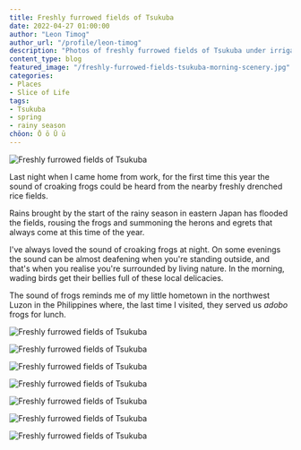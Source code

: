 ```yaml
---
title: Freshly furrowed fields of Tsukuba
date: 2022-04-27 01:00:00
author: "Leon Timog"
author_url: "/profile/leon-timog"
description: "Photos of freshly furrowed fields of Tsukuba under irrigation water"
content_type: blog
featured_image: "/freshly-furrowed-fields-tsukuba-morning-scenery.jpg"
categories:
- Places
- Slice of Life
tags:
- Tsukuba
- spring
- rainy season
chōon: Ō ō Ū ū
---
```

![Freshly furrowed fields of Tsukuba](freshly-furrowed-fields-tsukuba-morning-scenery.jpg "Morning scenery with flooded rice fields in the middle of Tsukuba.")

Last night when I came home from work, for the first time this year the sound of croaking frogs could be heard from the nearby freshly drenched rice fields.

Rains brought by the start of the rainy season in eastern Japan has flooded the fields, rousing the frogs and summoning the herons and egrets that always come at this time of the year.

I've always loved the sound of croaking frogs at night. On some evenings the sound can be almost deafening when you're standing outside, and that's when you realise you're surrounded by living nature. In the morning, wading birds get their bellies full of these local delicacies.

The sound of frogs reminds me of my little hometown in the northwest Luzon in the Philippines where, the last time I visited, they served us *adobo* frogs for lunch.

![Freshly furrowed fields of Tsukuba](freshly-furrowed-fields-tsukuba-excess-water.jpg "Excess water overflowing into the irrigation ditch.")

![Freshly furrowed fields of Tsukuba](freshly-furrowed-fields-tsukuba-islands.jpg "Islands of loamy soil on a sea of rain and irrigation water.")

![Freshly furrowed fields of Tsukuba](freshly-furrowed-fields-tsukuba-wild-grasses.jpg "Wild grasses doing their best to survive before they get uprooted for the rice-planting season.")

![Freshly furrowed fields of Tsukuba](freshly-furrowed-fields-tsukuba-irrigation-ditch.jpg "Irrigation ditch beside the rice fields.")

![Freshly furrowed fields of Tsukuba](freshly-furrowed-fields-tsukuba-heaven-and-earth.jpg "Heaven and earth in one rice field photo.")

![Freshly furrowed fields of Tsukuba](freshly-furrowed-fields-tsukuba-patterns.jpg "Tractors criss-crossing the paddies the other day left these patterns of tracks.")

![Freshly furrowed fields of Tsukuba](freshly-furrowed-fields-tsukuba-upside-down-houses.jpg "Upside-down houses and discarded tire.")
